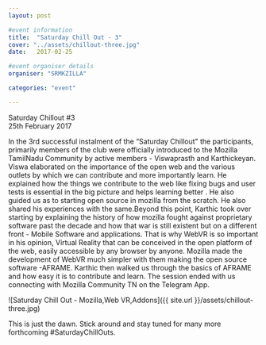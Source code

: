 ```yaml
---
layout: post

#event information
title:  "Saturday Chill Out - 3"
cover: "../assets/chillout-three.jpg"
date:   2017-02-25

#event organiser details
organiser: "SRMKZILLA"

categories: "event"

---
```


Saturday Chillout #3 <br>
25th February 2017

In the 3rd successful instalment of the “Saturday Chillout" the participants, primarily members of the club were officially introduced to the Mozilla TamilNadu Community by active members - Viswaprasth and Karthickeyan.
Viswa elaborated on the importance of the open web and the various outlets by which we can contribute and more importantly learn. He explained how the things we contribute to the web like fixing bugs and user tests is essential in the big picture and helps learning better . He also guided us as to starting open source in mozilla from the scratch. He also shared his experiences with the same.Beyond this point, Karthic took over starting by explaining the history of how mozilla fought against proprietary software past the decade and how that war is still existent but on a different front - Mobile Software and applications.
That is why WebVR is so important in his opinion, Virtual Reality that can be conceived in the open platform of the web, easily accessible by any browser by anyone. Mozilla made the development of WebVR much simpler with them making the open source software -AFRAME. Karthic then walked us through the basics of AFRAME and how easy it is to contribute and learn.
The session ended with us connecting with Mozilla Community TN on the Telegram App.

![Saturday Chill Out - Mozilla,Web VR,Addons]({{ site.url }}/assets/chillout-three.jpg)

This is just the dawn. Stick around and stay tuned for many more forthcoming #SaturdayChillOuts. 
